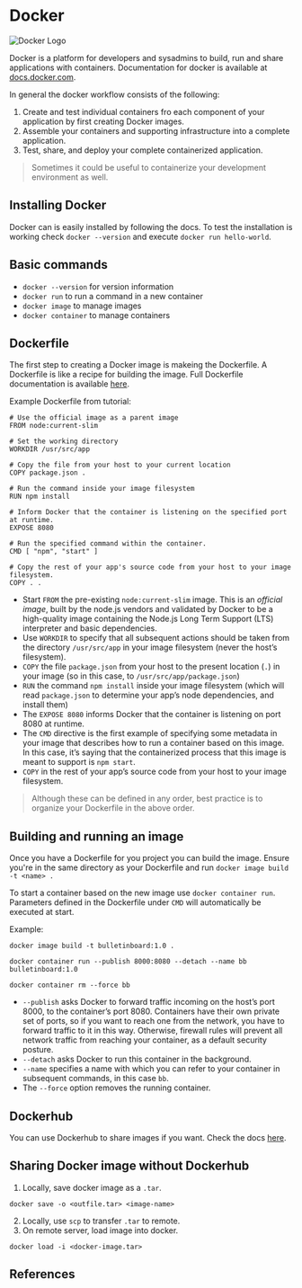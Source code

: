 # Docker

![Docker Logo][logo]

Docker is a platform for developers and sysadmins to build, run and share applications with containers.
Documentation for docker is available at [docs.docker.com](https://docs.docker.com/get-started/).

In general the docker workflow consists of the following:

1. Create and test individual containers fro each component of your application by first creating Docker images.
2. Assemble your containers and supporting infrastructure into a complete application.
3. Test, share, and deploy your complete containerized application.

> Sometimes it could be useful to containerize your development environment as well.

## Installing Docker

Docker can is easily installed by following the docs. To test the installation is working check `docker --version` and execute `docker run hello-world`.

## Basic commands

* `docker --version` for version information
* `docker run` to run a command in a new container
* `docker image` to manage images
* `docker container` to manage containers

## Dockerfile

The first step to creating a Docker image is makeing the Dockerfile.
A Dockerfile is like a recipe for building the image.
Full Dockerfile documentation is available [here](https://docs.docker.com/engine/reference/builder/).

Example Dockerfile from tutorial:
```
# Use the official image as a parent image
FROM node:current-slim

# Set the working directory
WORKDIR /usr/src/app

# Copy the file from your host to your current location
COPY package.json .

# Run the command inside your image filesystem
RUN npm install

# Inform Docker that the container is listening on the specified port at runtime.
EXPOSE 8080

# Run the specified command within the container.
CMD [ "npm", "start" ]

# Copy the rest of your app's source code from your host to your image filesystem.
COPY . .
```


* Start `FROM` the pre-existing `node:current-slim` image. This is an *official image*, built by the node.js vendors and validated by Docker to be a high-quality image containing the Node.js Long Term Support (LTS) interpreter and basic dependencies.
* Use `WORKDIR` to specify that all subsequent actions should be taken from the directory `/usr/src/app` in your image filesystem (never the host’s filesystem).
* `COPY` the file `package.json` from your host to the present location (`.`) in your image (so in this case, to `/usr/src/app/package.json`)
* `RUN` the command `npm install` inside your image filesystem (which will read `package.json` to determine your app’s node dependencies, and install them)
* The `EXPOSE 8080` informs Docker that the container is listening on port 8080 at runtime.
* The `CMD` directive is the first example of specifying some metadata in your image that describes how to run a container based on this image. In this case, it’s saying that the containerized process that this image is meant to support is `npm start`.
* `COPY` in the rest of your app’s source code from your host to your image filesystem.

> Although these can be defined in any order, best practice is to organize your Dockerfile in the above order.

## Building and running an image

Once you have a Dockerfile for you project you can build the image. Ensure you're in the same directory as your Dockerfile and run `docker image build -t <name> .`

To start a container based on the new image use `docker container run`. Parameters defined in the Dockerfile under `CMD` will automatically be executed at start.

Example:
```
docker image build -t bulletinboard:1.0 .

docker container run --publish 8000:8080 --detach --name bb bulletinboard:1.0

docker container rm --force bb
```

* `--publish` asks Docker to forward traffic incoming on the host’s port 8000, to the container’s port 8080. Containers have their own private set of ports, so if you want to reach one from the network, you have to forward traffic to it in this way. Otherwise, firewall rules will prevent all network traffic from reaching your container, as a default security posture.
* `--detach` asks Docker to run this container in the background.
* `--name` specifies a name with which you can refer to your container in subsequent commands, in this case `bb`.
* The `--force` option removes the running container.

## Dockerhub

You can use Dockerhub to share images if you want. Check the docs [here](https://docs.docker.com/get-started/part3/).

## Sharing Docker image without Dockerhub

1. Locally, save docker image as a `.tar`.

`docker save -o <outfile.tar> <image-name>`

2. Locally, use `scp` to transfer `.tar` to remote.
3. On remote server, load image into docker.

`docker load -i <docker-image.tar>`


## References

[logo]: https://upload.wikimedia.org/wikipedia/commons/4/4e/Docker_%28container_engine%29_logo.svg "Docker Logo"
